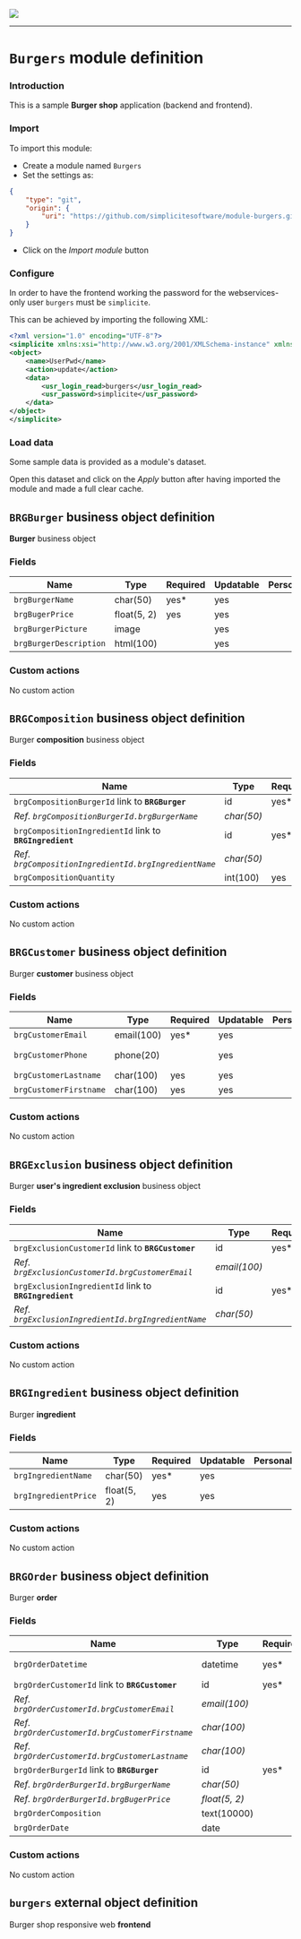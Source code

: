 <!--
 ___ _            _ _    _ _    __
/ __(_)_ __  _ __| (_)__(_) |_ /_/
\__ \ | '  \| '_ \ | / _| |  _/ -_)
|___/_|_|_|_| .__/_|_\__|_|\__\___|
            |_| 
-->
![](https://docs.simplicite.io//logos/logo250.png)
* * *

`Burgers` module definition
===========================

### Introduction

This is a sample **Burger shop** application (backend and frontend).

### Import

To import this module:

- Create a module named `Burgers`
- Set the settings as:

```json
{
	"type": "git",
	"origin": {
		"uri": "https://github.com/simplicitesoftware/module-burgers.git"
	}
}
```

- Click on the _Import module_ button

### Configure

In order to have the frontend working the password for the
webservices-only user `burgers` must be `simplicite`.

This can be achieved by importing the following XML:

```xml
<?xml version="1.0" encoding="UTF-8"?>
<simplicite xmlns:xsi="http://www.w3.org/2001/XMLSchema-instance" xmlns="http://www.simplicite.fr/base" xsi:schemaLocation="http://www.simplicite.fr/base https://www.simplicite.io/resources/schemas/base.xsd">
<object>
	<name>UserPwd</name>
	<action>update</action>
	<data>
		<usr_login_read>burgers</usr_login_read>
		<usr_password>simplicite</usr_password>
	</data>
</object>
</simplicite>
```

### Load data

Some sample data is provided as a module's dataset.

Open this dataset and click on the _Apply_ button after having imported the module and made a full clear cache.


`BRGBurger` business object definition
--------------------------------------

**Burger** business object

### Fields

| Name                                                         | Type                                     | Required | Updatable | Personal | Description                                                                      | 
| ------------------------------------------------------------ | ---------------------------------------- | -------- | --------- | -------- | -------------------------------------------------------------------------------- |
| `brgBurgerName`                                              | char(50)                                 | yes*     | yes       |          | Name                                                                             |
| `brgBugerPrice`                                              | float(5, 2)                              | yes      | yes       |          | Price                                                                            |
| `brgBurgerPicture`                                           | image                                    |          | yes       |          | Picture                                                                          |
| `brgBurgerDescription`                                       | html(100)                                |          | yes       |          | Description                                                                      |

### Custom actions

No custom action

`BRGComposition` business object definition
-------------------------------------------

Burger **composition** business object

### Fields

| Name                                                         | Type                                     | Required | Updatable | Personal | Description                                                                      | 
| ------------------------------------------------------------ | ---------------------------------------- | -------- | --------- | -------- | -------------------------------------------------------------------------------- |
| `brgCompositionBurgerId` link to **`BRGBurger`**             | id                                       | yes*     | yes       |          | Burger                                                                           |
| _Ref. `brgCompositionBurgerId.brgBurgerName`_                | _char(50)_                               |          |           |          | _Name_                                                                           |
| `brgCompositionIngredientId` link to **`BRGIngredient`**     | id                                       | yes*     | yes       |          | Ingredient                                                                       |
| _Ref. `brgCompositionIngredientId.brgIngredientName`_        | _char(50)_                               |          |           |          | _Name_                                                                           |
| `brgCompositionQuantity`                                     | int(100)                                 | yes      | yes       |          | Quantity                                                                         |

### Custom actions

No custom action

`BRGCustomer` business object definition
----------------------------------------

Burger **customer** business object

### Fields

| Name                                                         | Type                                     | Required | Updatable | Personal | Description                                                                      | 
| ------------------------------------------------------------ | ---------------------------------------- | -------- | --------- | -------- | -------------------------------------------------------------------------------- |
| `brgCustomerEmail`                                           | email(100)                               | yes*     | yes       |          | Email                                                                            |
| `brgCustomerPhone`                                           | phone(20)                                |          | yes       |          | Phone number                                                                     |
| `brgCustomerLastname`                                        | char(100)                                | yes      | yes       |          | Last name                                                                        |
| `brgCustomerFirstname`                                       | char(100)                                | yes      | yes       |          | First name                                                                       |

### Custom actions

No custom action

`BRGExclusion` business object definition
-----------------------------------------

Burger **user's ingredient exclusion** business object

### Fields

| Name                                                         | Type                                     | Required | Updatable | Personal | Description                                                                      | 
| ------------------------------------------------------------ | ---------------------------------------- | -------- | --------- | -------- | -------------------------------------------------------------------------------- |
| `brgExclusionCustomerId` link to **`BRGCustomer`**           | id                                       | yes*     | yes       |          | Customer                                                                         |
| _Ref. `brgExclusionCustomerId.brgCustomerEmail`_             | _email(100)_                             |          |           |          | _Email_                                                                          |
| `brgExclusionIngredientId` link to **`BRGIngredient`**       | id                                       | yes*     | yes       |          | Ingredient                                                                       |
| _Ref. `brgExclusionIngredientId.brgIngredientName`_          | _char(50)_                               |          |           |          | _Name_                                                                           |

### Custom actions

No custom action

`BRGIngredient` business object definition
------------------------------------------

Burger **ingredient**

### Fields

| Name                                                         | Type                                     | Required | Updatable | Personal | Description                                                                      | 
| ------------------------------------------------------------ | ---------------------------------------- | -------- | --------- | -------- | -------------------------------------------------------------------------------- |
| `brgIngredientName`                                          | char(50)                                 | yes*     | yes       |          | Name                                                                             |
| `brgIngredientPrice`                                         | float(5, 2)                              | yes      | yes       |          | Price                                                                            |

### Custom actions

No custom action

`BRGOrder` business object definition
-------------------------------------

Burger **order**

### Fields

| Name                                                         | Type                                     | Required | Updatable | Personal | Description                                                                      | 
| ------------------------------------------------------------ | ---------------------------------------- | -------- | --------- | -------- | -------------------------------------------------------------------------------- |
| `brgOrderDatetime`                                           | datetime                                 | yes*     |           |          | Date and time                                                                    |
| `brgOrderCustomerId` link to **`BRGCustomer`**               | id                                       | yes*     | yes       |          | Customer                                                                         |
| _Ref. `brgOrderCustomerId.brgCustomerEmail`_                 | _email(100)_                             |          |           |          | _Email_                                                                          |
| _Ref. `brgOrderCustomerId.brgCustomerFirstname`_             | _char(100)_                              |          |           |          | _First name_                                                                     |
| _Ref. `brgOrderCustomerId.brgCustomerLastname`_              | _char(100)_                              |          |           |          | _Last name_                                                                      |
| `brgOrderBurgerId` link to **`BRGBurger`**                   | id                                       | yes*     | yes       |          | Burger                                                                           |
| _Ref. `brgOrderBurgerId.brgBurgerName`_                      | _char(50)_                               |          |           |          | _Name_                                                                           |
| _Ref. `brgOrderBurgerId.brgBugerPrice`_                      | _float(5, 2)_                            |          |           |          | _Price_                                                                          |
| `brgOrderComposition`                                        | text(10000)                              |          |           |          | Composition                                                                      |
| `brgOrderDate`                                               | date                                     |          |           |          | Date                                                                             |

### Custom actions

No custom action

`burgers` external object definition
------------------------------------

Burger shop responsive web **frontend**


